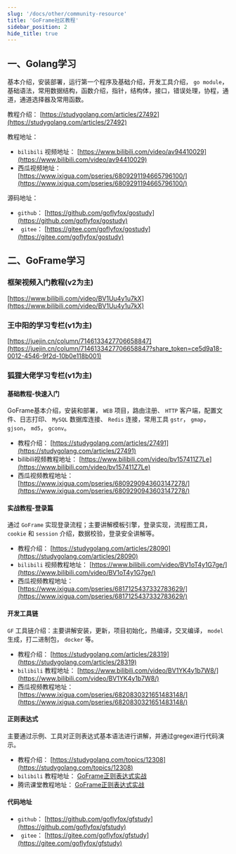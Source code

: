 ```yaml
---
slug: '/docs/other/community-resource'
title: 'GoFrame社区教程'
sidebar_position: 2
hide_title: true
---
```


## 一、Golang学习

基本介绍，安装部署，运行第一个程序及基础介绍，开发工具介绍， `go module`，基础语法，常用数据结构，函数介绍，指针，结构体，接口，错误处理，协程，通道，通道选择器及常用函数。

教程介绍： [https://studygolang.com/articles/27492](https://studygolang.com/articles/27492)

教程地址：

- `bilibili` 视频地址： [https://www.bilibili.com/video/av94410029](https://www.bilibili.com/video/av94410029)
- 西瓜视频地址： [https://www.ixigua.com/pseries/6809291194665796100/](https://www.ixigua.com/pseries/6809291194665796100/)

源码地址：

- `github`： [https://github.com/goflyfox/gostudy](https://github.com/goflyfox/gostudy)
- ` gitee`： [https://gitee.com/goflyfox/gostudy](https://gitee.com/goflyfox/gostudy)

## 二、GoFrame学习

### 框架视频入门教程(v2为主)

[https://www.bilibili.com/video/BV1Uu4y1u7kX](https://www.bilibili.com/video/BV1Uu4y1u7kX)

### 王中阳的学习专栏(v1为主)

[https://juejin.cn/column/7146133427706658847](https://juejin.cn/column/7146133427706658847?share_token=ce5d9a18-0012-4546-9f2d-10b0e118b001)

### 狐狸大佬学习专栏(v1为主)

#### 基础教程-快速入门

GoFrame基本介绍，安装和部署， `WEB` 项目，路由注册、 `HTTP` 客户端，配置文件、日志打印、 `MySQL` 数据库连接、 `Redis` 连接，常用工具 `gstr`， `gmap`， `gjson`， `md5`， `gconv`。

- 教程介绍： [https://studygolang.com/articles/27491](https://studygolang.com/articles/27491)
- bilibili视频教程地址： [https://www.bilibili.com/video/bv157411Z7Le](https://www.bilibili.com/video/bv157411Z7Le)
- 西瓜视频教程地址： [https://www.ixigua.com/pseries/6809290943603147278/](https://www.ixigua.com/pseries/6809290943603147278/)

#### 实战教程-登录篇

通过 `GoFrame` 实现登录流程；主要讲解模板引擎，登录实现，流程图工具， `cookie` 和 `session` 介绍，数据校验，登录安全讲解等。

- 教程介绍： [https://studygolang.com/articles/28090](https://studygolang.com/articles/28090)
- `bilibili` 视频教程地址： [https://www.bilibili.com/video/BV1oT4y1G7ge/](https://www.bilibili.com/video/BV1oT4y1G7ge/)
- 西瓜视频教程地址： [https://www.ixigua.com/pseries/6817125437332783629/](https://www.ixigua.com/pseries/6817125437332783629/)

#### 开发工具链

`GF` 工具链介绍：主要讲解安装，更新，项目初始化，热编译，交叉编译， `model` 生成，打二进制包， `docker` 等。

- 教程介绍： [https://studygolang.com/articles/28319](https://studygolang.com/articles/28319)
- `bilibili` 教程地址： [https://www.bilibili.com/video/BV1YK4y1b7W8/](https://www.bilibili.com/video/BV1YK4y1b7W8/)
- 西瓜视频教程地址： [https://www.ixigua.com/pseries/6820830321651483148/](https://www.ixigua.com/pseries/6820830321651483148/)

#### 正则表达式

主要通过示例、工具对正则表达式基本语法进行讲解，并通过gregex进行代码演示。

- 教程介绍： [https://studygolang.com/topics/12308](https://studygolang.com/topics/12308)
- `bilibili` 教程地址： [GoFrame正则表达式实战](https://www.bilibili.com/video/BV1Ct4y1S7zk/)
- 腾讯课堂教程地址： [GoFrame正则表达式实战](https://ke.qq.com/course/2993998?taid=10026334867533646&tuin=13b4f9bd)

#### 代码地址

- `github`： [https://github.com/goflyfox/gfstudy](https://github.com/goflyfox/gfstudy)
- ` gitee`： [https://gitee.com/goflyfox/gfstudy](https://gitee.com/goflyfox/gfstudy)
